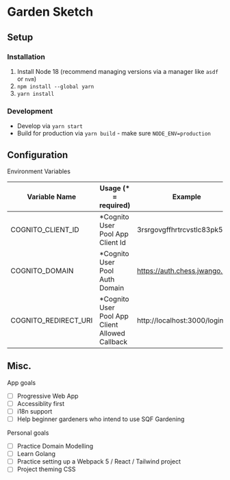 # Garden Sketch

## Setup

### Installation
1. Install Node 18 (recommend managing versions via a manager like `asdf` or `nvm`)
2. `npm install --global yarn`
3. `yarn install`

### Development
* Develop via `yarn start`
* Build for production via `yarn build` - make sure `NODE_ENV=production`

## Configuration

Environment Variables

| Variable Name        | Usage (* = required)                           | Example                       |
| -------------------- | ---------------------------------------------- | ----------------------------- |
| COGNITO_CLIENT_ID    | *Cognito User Pool App Client Id               | 3rsrgovgffhrtrcvstlc83pk5s    |
| COGNITO_DOMAIN       | *Cognito User Pool Auth Domain                 | https://auth.chess.jwango.com |
| COGNITO_REDIRECT_URI | *Cognito User Pool App Client Allowed Callback | http://localhost:3000/login   |

## Misc.

App goals
- [ ] Progressive Web App
- [ ] Accessiblity first
- [ ] i18n support
- [ ] Help beginner gardeners who intend to use SQF Gardening

Personal goals
- [ ] Practice Domain Modelling
- [ ] Learn Golang
- [ ] Practice setting up a Webpack 5 / React / Tailwind project
- [ ] Project theming CSS
